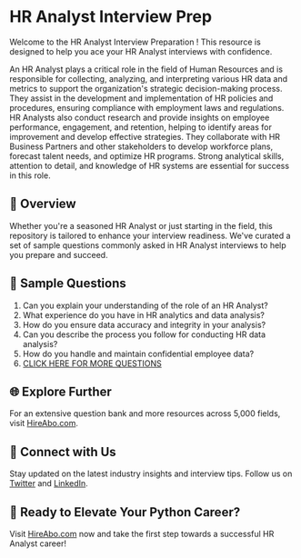# HR Analyst Interview Prep

Welcome to the HR Analyst Interview Preparation ! This resource is designed to help you ace your HR Analyst interviews with confidence.

An HR Analyst plays a critical role in the field of Human Resources and is responsible for collecting, analyzing, and interpreting various HR data and metrics to support the organization's strategic decision-making process. They assist in the development and implementation of HR policies and procedures, ensuring compliance with employment laws and regulations. HR Analysts also conduct research and provide insights on employee performance, engagement, and retention, helping to identify areas for improvement and develop effective strategies. They collaborate with HR Business Partners and other stakeholders to develop workforce plans, forecast talent needs, and optimize HR programs. Strong analytical skills, attention to detail, and knowledge of HR systems are essential for success in this role.

## 🚀 Overview

Whether you're a seasoned HR Analyst or just starting in the field, this repository is tailored to enhance your interview readiness. We've curated a set of sample questions commonly asked in HR Analyst interviews to help you prepare and succeed.

## 📝 Sample Questions

1. Can you explain your understanding of the role of an HR Analyst?
2. What experience do you have in HR analytics and data analysis?
3. How do you ensure data accuracy and integrity in your analysis?
4. Can you describe the process you follow for conducting HR data analysis?
5. How do you handle and maintain confidential employee data?
6. [CLICK HERE FOR MORE QUESTIONS](https://hireabo.com/job/1_1_7/HR%20Analyst)

## 🌐 Explore Further

For an extensive question bank and more resources across 5,000 fields, visit [HireAbo.com](https://www.hireabo.com).

## 📱 Connect with Us

Stay updated on the latest industry insights and interview tips. Follow us on [Twitter](https://twitter.com/hireabo) and [LinkedIn](https://www.linkedin.com/in/hire-abo-3609972a8/).

## 🚀 Ready to Elevate Your Python Career?

Visit [HireAbo.com](https://www.hireabo.com) now and take the first step towards a successful HR Analyst career!